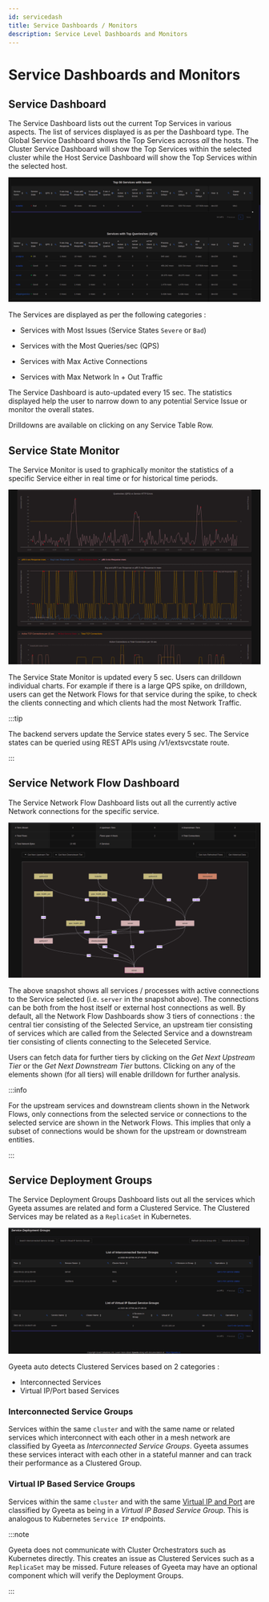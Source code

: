 ```yaml
---
id: servicedash
title: Service Dashboards / Monitors
description: Service Level Dashboards and Monitors
---
```


# Service Dashboards and Monitors

## Service Dashboard

The Service Dashboard lists out the current Top Services in various aspects. The list of services displayed is as per the 
Dashboard type. The Global Service Dashboard shows the Top Services across _all_ the hosts. The Cluster Service Dashboard
will show the Top Services within the selected cluster while the Host Service Dashboard will show the Top Services within the
selected host.

![Service Dashboard](/img/servicedash.png)

The Services are displayed as per the following categories :

- Services with Most Issues (Service States `Severe` or `Bad`)

- Services with the Most Queries/sec (QPS)

- Services with Max Active Connections

- Services with Max Network In + Out Traffic

The Service Dashboard is auto-updated every 15 sec. The statistics displayed help the user to narrow down to any potential
Service Issue or monitor the overall states.

Drilldowns are available on clicking on any Service Table Row.

## Service State Monitor

The Service Monitor is used to graphically monitor the statistics of a specific Service either in real time or for historical time periods.

![Service State Monitor](/img/servicemon.png)

The Service State Monitor is updated every 5 sec. Users can drilldown individual charts. For example if there is a large QPS spike,
on drilldown, users can get the Network Flows for that service during the spike, to check the clients connecting and which clients 
had the most Network Traffic.

:::tip

The backend servers update the Service states every 5 sec. The Service states can be queried using REST APIs using /v1/extsvcstate route.

:::

## Service Network Flow Dashboard

The Service Network Flow Dashboard lists out all the currently active Network connections for the specific service.

![Service Network Flow Dashboard](/img/serviceflow.png)

The above snapshot shows all services / processes with active connections to the Service selected (i.e. `server` in the snapshot above).
The connections can be both from the host itself or external host connections as well. By default, all the Network Flow Dashboards show 3 tiers
of connections : the central tier consisting of the Selected Service, an upstream tier consisting of services which
are called from the Selected Service and a downstream tier consisting of clients connecting to the Seleceted Service.

Users can fetch data for further tiers by clicking on the _Get Next Upstream Tier_ or the _Get Next Downstream Tier_ buttons. 
Clicking on any of the elements shown (for all tiers) will enable drilldown for further analysis.

:::info

For the upstream services and downstream clients shown in the Network Flows, only connections from the selected service or connections to the selected service
are shown in the Network Flows. This implies that only a subset of connections would be shown for the upstream or downstream entities. 

:::

## Service Deployment Groups

The Service Deployment Groups Dashboard lists out all the services which Gyeeta assumes are related and form a Clustered Service. The Clustered Services
may be related as a `ReplicaSet` in Kubernetes.

![Service Deployment Groups](/img/servicegrp.png)

Gyeeta auto detects Clustered Services based on 2 categories :

- Interconnected Services
- Virtual IP/Port based Services

### Interconnected Service Groups

Services within the same `cluster` and with the same name or related services which interconnect with each other in a mesh network are classified by Gyeeta 
as _Interconnected Service Groups_.  Gyeeta assumes these services interact with each other in a stateful manner and can track their performance as a Clustered Group.

### Virtual IP Based Service Groups

Services within the same `cluster` and with the same [Virtual IP and Port](./termsused#virtual-ip-port) are classified by Gyeeta as being in a 
_Virtual IP Based Service Group_. This is analogous to Kubernetes `Service IP` endpoints. 

:::note

Gyeeta does not communicate with Cluster Orchestrators such as Kubernetes directly. This creates an issue as Clustered Services such as a `ReplicaSet` may
be missed. Future releases of Gyeeta may have an optional component which will verify the Deployment Groups.

:::


